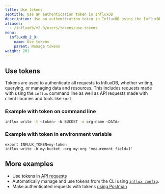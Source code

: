 ```yaml
---
title: Use tokens
seotitle: Use an authentication token in InfluxDB
description: Use an authentication token in InfluxDB using the InfluxDB UI, `influx` CLI, or InfluxDB API.
aliases:
  - /influxdb/v2.0/users/tokens/use-tokens
menu:
  influxdb_2_0:
    name: Use tokens
    parent: Manage tokens
weight: 201
---
```


## Use tokens

Tokens are used to authenticate all requests to InfluxDB, whether writing, querying, or managing data and resources.
This includes requests made with using the `influx` command line as well as API requests made with client libraries and
tools like `curl`.

### Example with token on command line

```sh
influx write -t <token> -b BUCKET -o org-name <DATA>
```

### Example with token in environment variable

```
export INFLUX_TOKEN=my-token
influx write -b my-bucket -org my-org "meaurement field=1"
```

## More examples
- Use tokens in [API requests](https://docs.influxdata.com/influxdb/v2.0/write-data/developer-tools/api/)
- Automatically manage and use tokens from the CLI using [`influx config`](/influxdb/v2.0/reference/cli/influx/config/).
- Make authenticated requests with tokens [using Postman](https://docs.influxdata.com/influxdb/v2.0/tools/postman/)
